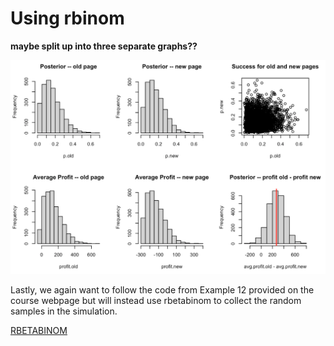 # Using rbinom

**maybe split up into three separate graphs??**

![rbinom](https://github.com/EvaGostiuk/MAT4376-project-2-team-3/blob/master/AB_DataSet/images/rbinom.png?raw=true)

Lastly, we again want to follow the code from Example 12 provided on the course webpage but will instead use rbetabinom to collect the random samples in the simulation. 

[RBETABINOM](https://github.com/EvaGostiuk/MAT4376-project-2-team-3/blob/master/AB_DataSet/task_2/04-rbetabinom.md)
